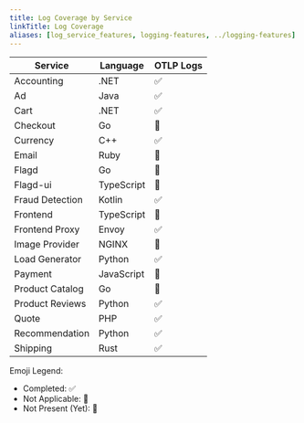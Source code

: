 ```yaml
---
title: Log Coverage by Service
linkTitle: Log Coverage
aliases: [log_service_features, logging-features, ../logging-features]
---
```


| Service         | Language   | OTLP Logs |
| --------------- | ---------- | --------- |
| Accounting      | .NET       | ✅        |
| Ad              | Java       | ✅        |
| Cart            | .NET       | ✅        |
| Checkout        | Go         | 🚧        |
| Currency        | C++        | ✅        |
| Email           | Ruby       | 🚧        |
| Flagd           | Go         | 🚧        |
| Flagd-ui        | TypeScript | 🚧        |
| Fraud Detection | Kotlin     | ✅        |
| Frontend        | TypeScript | 🚧        |
| Frontend Proxy  | Envoy      | ✅        |
| Image Provider  | NGINX      | 🚧        |
| Load Generator  | Python     | ✅        |
| Payment         | JavaScript | 🚧        |
| Product Catalog | Go         | 🚧        |
| Product Reviews | Python     | ✅        |
| Quote           | PHP        | ✅        |
| Recommendation  | Python     | ✅        |
| Shipping        | Rust       | ✅        |

Emoji Legend:

- Completed: ✅
- Not Applicable: 🔕
- Not Present (Yet): 🚧
